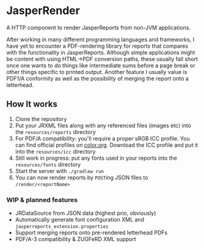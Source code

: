 # JasperRender

A HTTP component to render JasperReports from non-JVM applications.

After working in many different programming languages and frameworks, I have
yet to encounter a PDF-rendering library for reports that compares with the
functionality in JasperReports.
Although simple applications might be content with using HTML->PDF conversion
paths, these usually fall short once one wants to do things like intermediate
sums before a page break or other things specific to printed output.
Another feature I usually value is PDF1/A conformity as well as the
possibility of merging the report onto a letterhead.

## How It works

1. Clone the repository
2. Put your JRXML files along with any referenced files (images etc) into the `resources/reports` directory
3. For PDF/A compatibility: you'll require a proper sRGB ICC profile. You can find official profiles on [color.org](http://www.color.org/srgbprofiles.xalter).
 Download the ICC profile and put it into the `resources/icc` directory
4. Still work in progress: put any fonts used in your reports into the `resources/fonts` directory
5. Start the server with `./gradlew run`
6. You can now render reports by `POST`ing JSON files to `/render/<reportName>`

### WIP & planned features

- JRDataSource from JSON data (highest prio, obviously)
- Automatically generate font configuration XML and `jasperreports_extension.properties`
- Support merging reports onto pre-rendered letterhead PDFs
- PDF/A-3 compatibility & ZUGFeRD XML support